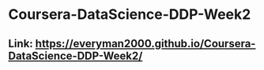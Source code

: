# Coursera-DataScience-DDP-Week2

## Link: https://everyman2000.github.io/Coursera-DataScience-DDP-Week2/
